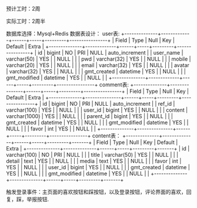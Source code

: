 预计工时：2周

实际工时：2周半

数据库选择：Mysql+Redis
数据表设计：
user表:
+--------------+-------------+------+-----+---------+----------------+
| Field        | Type        | Null | Key | Default | Extra          |
+--------------+-------------+------+-----+---------+----------------+
| id           | bigint      | NO   | PRI | NULL    | auto_increment |
| user_name    | varchar(50) | YES  |     | NULL    |                |
| pwd          | varchar(32) | YES  |     | NULL    |                |
| mobile       | varchar(20) | YES  |     | NULL    |                |
| email        | varchar(32) | YES  |     | NULL    |                |
| avatar       | varchar(32) | YES  |     | NULL    |                |
| gmt_created  | datetime    | YES  |     | NULL    |                |
| gmt_modified | datetime    | YES  |     | NULL    |                |
+--------------+-------------+------+-----+---------+----------------+
comment表:
+--------------+---------------+------+-----+---------+----------------+
| Field        | Type          | Null | Key | Default | Extra          |
+--------------+---------------+------+-----+---------+----------------+
| id           | bigint        | NO   | PRI | NULL    | auto_increment |
| ref_id       | varchar(100)  | YES  |     | NULL    |                |
| user_id      | bigint        | YES  |     | NULL    |                |
| content      | varchar(1000) | YES  |     | NULL    |                |
| parent_id    | bigint        | YES  |     | NULL    |                |
| gmt_created  | datetime      | YES  |     | NULL    |                |
| gmt_modified | datetime      | YES  |     | NULL    |                |
| favor        | int           | YES  |     | NULL    |                |
+--------------+---------------+------+-----+---------+----------------+
content表：
+--------------+--------------+------+-----+---------+-------+
| Field        | Type         | Null | Key | Default | Extra |
+--------------+--------------+------+-----+---------+-------+
| id           | varchar(100) | NO   | PRI | NULL    |       |
| title        | varchar(50)  | YES  |     | NULL    |       |
| detail       | text         | YES  |     | NULL    |       |
| media        | text         | YES  |     | NULL    |       |
| favor        | int          | YES  |     | NULL    |       |
| user_id      | bigint       | YES  |     | NULL    |       |
| gmt_created  | datetime     | YES  |     | NULL    |       |
| gmt_modified | datetime     | YES  |     | NULL    |       |
+--------------+--------------+------+-----+---------+-------+

触发登录事件：主页面的喜欢按钮和踩按钮，以及登录按钮，评论界面的喜欢，回复，踩，举报按钮.

